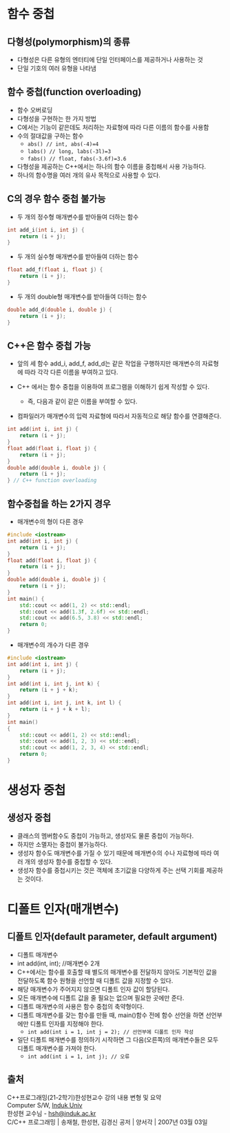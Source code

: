 # 함수 중첩

## 다형성(polymorphism)의 종류

- 다형성은 다른 유형의 엔터티에 단일 인터페이스를 제공하거나 사용하는 것
- 단일 기호의 여러 유형을 나타냄

## 함수 중첩(function overloading)

- 함수 오버로딩
- 다형성을 구현하는 한 가지 방법
- C에서는 기능이 같은데도 처리하는 자료형에 따라 다른 이름의 함수를 사용함
- 수의 절대값을 구하는 함수
  - ``` abs() // int, abs(-4)=4 ```
  - ``` labs() // long, labs(-3l)=3 ```
  - ``` fabs() // float, fabs(-3.6f)=3.6 ```
- 다형성을 제공하는 C++에서는 하나의 함수 이름을 중첩해서 사용 가능하다.
- 하나의 함수명을 여러 개의 유사 목적으로 사용할 수 있다.

## C의 경우 함수 중첩 불가능

- 두 개의 정수형 매개변수를 받아들여 더하는 함수

```cpp
int add_i(int i, int j) {
    return (i + j);
}
```

- 두 개의 실수형 매개변수를 받아들여 더하는 함수

```cpp
float add_f(float i, float j) {
    return (i + j);
}
```

- 두 개의 double형 매개변수를 받아들여 더하는 함수

```cpp
double add_d(double i, double j) {
    return (i + j);
}
```

## C++은 함수 중첩 가능

- 앞의 세 함수 add_i, add_f, add_d는 같은 작업을 구행하지만 매개변수의 자료형에 따라 각각 다른 이름을 부여하고 있다.

- C++ 에서는 함수 중첩을 이용하여 프로그램을 이해하기 쉽게 작성할 수 있다.
  - 즉, 다음과 같이 같은 이름을 부여할 수 있다.

- 컴파일러가 매개변수의 입력 자료형에 따라서 자동적으로 해당 함수를 연결해준다.

```cpp
int add(int i, int j) {
    return (i + j);
}
float add(float i, float j) {
    return (i + j);
}
double add(double i, double j) {
    return (i + j);
} // C++ function overloading
```

## 함수중첩을 하는 2가지 경우

- 매개변수의 형이 다른 경우

```cpp
#include <iostream>
int add(int i, int j) {
    return (i + j);
}
float add(float i, float j) {
    return (i + j);
}
double add(double i, double j) {
    return (i + j);
}
int main() {
    std::cout << add(1, 2) << std::endl;
    std::cout << add(1.3f, 2.6f) << std::endl;
    std::cout << add(6.5, 3.8) << std::endl;
    return 0;
}
```

- 매개변수의 개수가 다른 경우

```cpp
#include <iostream>
int add(int i, int j) {
    return (i + j);
}
int add(int i, int j, int k) {
    return (i + j + k);
}
int add(int i, int j, int k, int l) {
    return (i + j + k + l);
}
int main()
{
    std::cout << add(1, 2) << std::endl;
    std::cout << add(1, 2, 3) << std::endl;
    std::cout << add(1, 2, 3, 4) << std::endl;
    return 0;
}
```

# 생성자 중첩

## 생성자 중첩

- 클래스의 멤버함수도 중첩이 가능하고, 생성자도 물론 중첩이 가능하다.
- 하지만 소멸자는 중첩이 불가능하다.
- 생성자 함수도 매개변수를 가질 수 있기 때문에 매개변수의 수나 자료형에 따라 여러 개의 생성자 함수를 중첩할 수 있다.
- 생성자 함수를 중첩시키는 것은 객체에 초기값을 다양하게 주는 선택 기회를 제공하는 것이다.

# 디폴트 인자(매개변수)

## 디폴트 인자(default parameter, default argument)

- 디폴트 매개변수
- int add(int, int); //매개변수 2개
- C++에서는 함수를 호출할 때 별도의 매개변수를 전달하지 않아도 기본적인 값을 전달하도록 함수 원형을 선언할 때 디폴트 값을 지정할 수 있다.
- 해당 매개변수가 주어지지 않으면 디폴트 인자 값이 할당된다.
- 모든 매개변수에 디폴트 값을 줄 필요는 없으며 필요한 곳에만 준다.
- 디폴트 매개변수의 사용은 함수 중첩의 축약형이다.
- 디폴트 매개변수를 갖는 함수를 만들 때, main()함수 전에 함수 선언을 하면 선언부에만 디폴트 인자를 지정해야 한다.
  - ``` int add(int i = 1, int j = 2); // 선언부에 디폴트 인자 작성 ```
- 일단 디폴트 매개변수를 정의하기 시작하면 그 다음(오른쪽)의 매개변수들은 모두 디폴트 매개변수를 가져야 한다.
  - ``` int add(int i = 1, int j); // 오류 ```

## 출처

C++프로그래밍(21-2학기)한성현교수 강의 내용 변형 및 요약  
Computer S/W, [Induk Univ][googlelink]  
한성현 교수님 -  hsh@induk.ac.kr  
C/C++ 프로그래밍 | 송재철, 한성현, 김경신 공저 | 양서각 | 2007년 03월 03일

[id]: URL "Optional Title here"
[googlelink]: https://www.induk.ac.kr "Go google"
[link]: https://stackoverflow.com/questions/1825964/c-c-maximum-stack-size-of-program/1826072